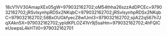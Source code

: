 18cV1VV30AmapXEx05gW=979032162702;oM54thha26szzAdDPCEc=979032162702;jRSvlsynhpRDSx2NKqbC=979032162702;jRSvlsynhpRDSx2NKqbC=979032162702;58BxOUGkfyecZ8wfJmI3=979032162702;sjiA22q567h7JqXAkn5X=979032162702;ypIdKPLOZ41Vr9j5saHm=979032162702;4hFQICeUswpsL4kHTil0=979032162701

